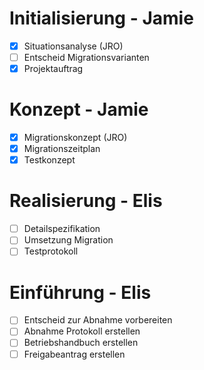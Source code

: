 # Initialisierung - Jamie
- [x] Situationsanalyse (JRO)
- [ ] Entscheid Migrationsvarianten
- [x] Projektauftrag
# Konzept - Jamie
- [x] Migrationskonzept (JRO)
- [x] Migrationszeitplan
- [x] Testkonzept
# Realisierung - Elis
- [ ] Detailspezifikation
- [ ] Umsetzung Migration
- [ ] Testprotokoll
# Einführung - Elis
- [ ] Entscheid zur Abnahme vorbereiten
- [ ] Abnahme Protokoll erstellen
- [ ] Betriebshandbuch erstellen
- [ ] Freigabeantrag erstellen